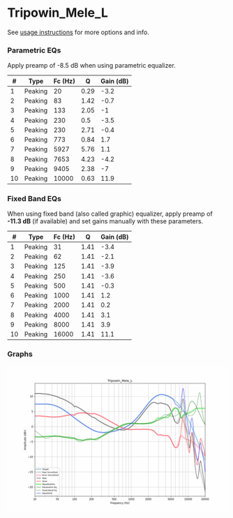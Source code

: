# Tripowin_Mele_L
See [usage instructions](https://github.com/jaakkopasanen/AutoEq#usage) for more options and info.

### Parametric EQs
Apply preamp of -8.5 dB when using parametric equalizer.

|   # | Type    |   Fc (Hz) |    Q |   Gain (dB) |
|-----|---------|-----------|------|-------------|
|   1 | Peaking |        20 | 0.29 |        -3.2 |
|   2 | Peaking |        83 | 1.42 |        -0.7 |
|   3 | Peaking |       133 | 2.05 |        -1   |
|   4 | Peaking |       230 | 0.5  |        -3.5 |
|   5 | Peaking |       230 | 2.71 |        -0.4 |
|   6 | Peaking |       773 | 0.84 |         1.7 |
|   7 | Peaking |      5927 | 5.76 |         1.1 |
|   8 | Peaking |      7653 | 4.23 |        -4.2 |
|   9 | Peaking |      9405 | 2.38 |        -7   |
|  10 | Peaking |     10000 | 0.63 |        11.9 |

### Fixed Band EQs
When using fixed band (also called graphic) equalizer, apply preamp of **-11.3 dB** (if available) and set gains manually with these parameters.

|   # | Type    |   Fc (Hz) |    Q |   Gain (dB) |
|-----|---------|-----------|------|-------------|
|   1 | Peaking |        31 | 1.41 |        -3.4 |
|   2 | Peaking |        62 | 1.41 |        -2.1 |
|   3 | Peaking |       125 | 1.41 |        -3.9 |
|   4 | Peaking |       250 | 1.41 |        -3.6 |
|   5 | Peaking |       500 | 1.41 |        -0.3 |
|   6 | Peaking |      1000 | 1.41 |         1.2 |
|   7 | Peaking |      2000 | 1.41 |         0.2 |
|   8 | Peaking |      4000 | 1.41 |         3.1 |
|   9 | Peaking |      8000 | 1.41 |         3.9 |
|  10 | Peaking |     16000 | 1.41 |        11.1 |

### Graphs
![](./Tripowin_Mele_L.png)
